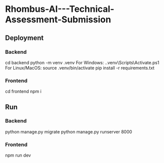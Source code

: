 # Rhombus-AI---Technical-Assessment-Submission

## Deployment
### Backend
cd backend
python -m venv .venv
For Windows: .\.venv\Scripts\Activate.ps1
For Linux/MacOS: source .venv/bin/activate
pip install -r requirements.txt

### Frontend
cd frontend
npm i

## Run
### Backend
python manage.py migrate
python manage.py runserver 8000

### Frontend
npm run dev